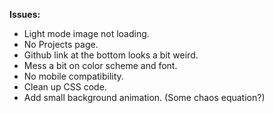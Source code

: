 **Issues:**

- Light mode image not loading.
- No Projects page.
- Github link at the bottom looks a bit weird.
- Mess a bit on color scheme and font.
- No mobile compatibility.
- Clean up CSS code.
- Add small background animation. (Some chaos equation?)
